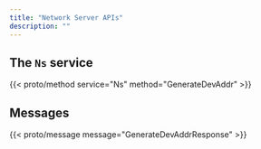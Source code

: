 ```yaml
---
title: "Network Server APIs"
description: ""
---
```


## The `Ns` service

{{< proto/method service="Ns" method="GenerateDevAddr" >}}

## Messages

{{< proto/message message="GenerateDevAddrResponse" >}}
